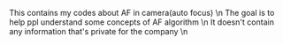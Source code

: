 This contains my codes about AF in camera(auto focus) \n
The goal is to help ppl understand some concepts of AF algorithm \n
It doesn't contain any information that's private for the company \n
